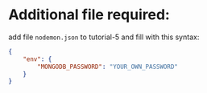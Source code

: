 # Additional file required:
add file `nodemon.json` to tutorial-5 and fill with this syntax:
```json
{
    "env": {
        "MONGODB_PASSWORD": "YOUR_OWN_PASSWORD"
    }
}
```